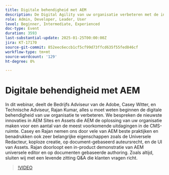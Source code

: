 ```yaml
---
title: Digitale behendigheid met AEM
description: De Digital Agility van uw organisatie verbeteren met de innovaties en beste praktijken van AEM Sites en Assets
role: Admin, Developer, Leader, User
level: Beginner, Intermediate, Experienced
doc-type: Event
duration: 3593
last-substantial-update: 2025-01-25T00:00:00Z
jira: KT-17170
source-git-commit: 852eec6eccb1cf5cf99d73ffcd635f55fed846cf
workflow-type: tm+mt
source-wordcount: '129'
ht-degree: 0%

---
```



# Digitale behendigheid met AEM

In dit webinar, deelt de Bedrijfs Adviseur van de Adobe, Casey Witter, en Technische Adviseur, Rajan Kumar, alles u moet weten beginnen de digitale behendigheid van uw organisatie te verbeteren. We bespreken de nieuwste innovaties in AEM Sites en Assets die AEM de oplossing van uw organisatie maken voor een aantal van de meest voorkomende uitdagingen in de CMS-ruimte. Casey en Rajan nemen ons door vele van AEM beste praktijken en benadrukken ook zeer belangrijke eigenschappen zoals de Universele Redacteur, koploze creatie, op document-gebaseerd auteursrecht, en de UI van Assets. Rajan doorloopt een in-product demonstratie van AEM universele editor en op documenten gebaseerde authoring. Zoals altijd, sluiten wij met een levende zitting Q&amp;A die klanten vragen richt.

>[!VIDEO](https://video.tv.adobe.com/v/3443026/?learn=on&enablevpops)
